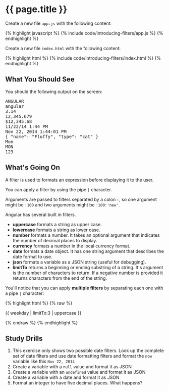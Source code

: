# {{ page.title }}

Create a new file `app.js` with the following content:

{% highlight javascript %}
{% include code/introducing-filters/app.js %}
{% endhighlight %}

Create a new file `index.html` with the following content:

{% highlight html %}
{% include code/introducing-filters/index.html %}
{% endhighlight %}

## What You Should See

You should the following output on the screen:

<pre>
ANGULAR
angular
3.14
12,345.679
$12,345.68
11/22/14 1:44 PM
Nov 22, 2014 1:44:01 PM
{ "name": "Fluffy", "type": "cat" }
Mon
MON
123
</pre>

## What's Going On

A filter is used to formats an expression before displaying it to the user. 

You can apply a filter by using the pipe `|` character.

Arguments are passed to filters separated by a colon `:`, so one argument might
be `:100` and two arguments might be `:100:'new'`.

Angular has several built in filters.

* **uppercase** formats a string as upper case.
* **lowercase** formats a string as lower case.
* **number** formats a number. It takes an optional argument that indicates the
number of decimal places to display.
* **currency** formats a number in the local currency format.
* **date** formats a date object. It has one string argument that describes the
date format to use.
* **json** formats a variable as a JSON string (useful for debugging).
* **limitTo** returns a beginning or ending substring of a string.
It's argument is the number of characters to return. If a negative number is
provided it returns characters from the end of the string.

You'll notice that you can apply **multiple filters** by separating each
one with a pipe `|` character:

{% highlight html %}
{% raw %}
<p>{{ weekday | limitTo:3 | uppercase }}</p>
{% endraw %}
{% endhighlight %}


## Study Drills

1. This exercise only shows two possible date filters. Look up the
complete set of date filters and use date formatting filters and format
the `now` variable like this `Nov 22, 2014`
2. Create a variable with a `null` value and format it as JSON
3. Create a variable with an `undefined` value and format it as JSON
4. Create a variable with a date and format it as JSON
5. Format an integer to have five decimal places. What happens?
 

